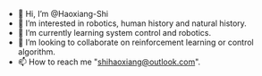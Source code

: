 - 👋 Hi, I’m @Haoxiang-Shi
- 👀 I’m interested in robotics, human history and natural history.
- 🌱 I’m currently learning system control and robotics.
- 💞️ I’m looking to collaborate on reinforcement learning or control algorithm.
- 📫 How to reach me "shihaoxiang@outlook.com".

<!---
Haoxiang-Shi/Haoxiang-Shi is a ✨ special ✨ repository because its `README.md` (this file) appears on your GitHub profile.
You can click the Preview link to take a look at your changes.
--->
